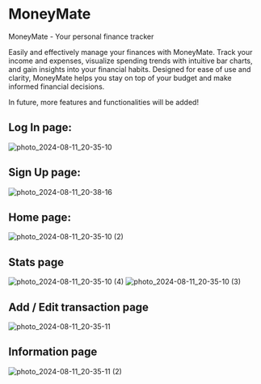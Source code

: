 # MoneyMate
MoneyMate - Your personal finance tracker

Easily and effectively manage your finances with MoneyMate. Track your income and expenses, visualize spending trends with intuitive bar charts, and gain insights into your financial habits. Designed for ease of use and clarity, MoneyMate helps you stay on top of your budget and make informed financial decisions.

In future, more features and functionalities will be added!

## Log In page:

![photo_2024-08-11_20-35-10](https://github.com/user-attachments/assets/a9e4c12d-b90c-4362-a3c3-de5b8ecf81f9)

## Sign Up page:

![photo_2024-08-11_20-38-16](https://github.com/user-attachments/assets/cd35802e-bf59-4a5d-8319-6328540cf7ba)

## Home page:

![photo_2024-08-11_20-35-10 (2)](https://github.com/user-attachments/assets/fa0eae97-298b-41b0-9b5b-0da124d942d4)

## Stats page

![photo_2024-08-11_20-35-10 (4)](https://github.com/user-attachments/assets/a4960e60-21e2-4d95-94fe-489f54ee68e0)
![photo_2024-08-11_20-35-10 (3)](https://github.com/user-attachments/assets/606fc96c-39a0-4b41-a4f8-844543aa51eb)

## Add / Edit transaction page

![photo_2024-08-11_20-35-11](https://github.com/user-attachments/assets/94b9bef7-1264-4cc1-b6ca-ee68d9b4b097)

## Information page

![photo_2024-08-11_20-35-11 (2)](https://github.com/user-attachments/assets/50c90e75-50b4-468e-8295-184161024973)

